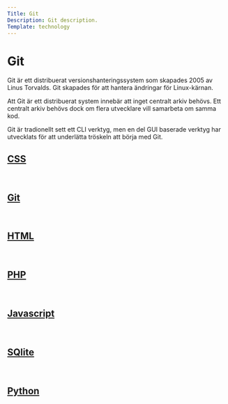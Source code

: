 ```yaml
---
Title: Git
Description: Git description.
Template: technology
---
```


<div class="title">
<h1>Git</h1>
</div>

<div class="tech-text">
Git är ett distribuerat versionshanteringssystem som skapades 2005 av Linus Torvalds. Git skapades för att hantera ändringar för Linux-kärnan.

Att Git är ett distribuerat system innebär att inget centralt arkiv behövs. Ett centralt arkiv behövs dock om flera utvecklare vill samarbeta om samma kod.

Git är tradionellt sett ett CLI verktyg, men en del GUI baserade verktyg har utvecklats för att underlätta tröskeln att börja med Git.
</div>

<div class="sidebar">
<a href="css"><h2>CSS</h2></a><br>
<a href="git"><h2>Git</h2></a><br>
<a href="html"><h2>HTML</h2></a><br>
<a href="php"><h2>PHP</h2></a><br>
<a href="javascript"><h2>Javascript</h2></a><br>
<a href="sqlite"><h2>SQlite</h2></a><br>
<a href="python"><h2>Python</h2></a><br>
</div>